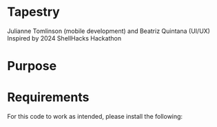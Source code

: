 # Tapestry
Julianne Tomlinson (mobile development) and Beatriz Quintana (UI/UX)
Inspired by 2024 ShellHacks Hackathon

# Purpose

# Requirements
For this code to work as intended, please install the following:
